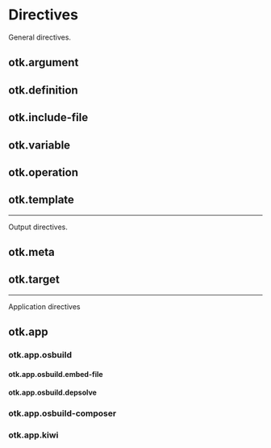 # Directives

General directives.

## otk.argument

## otk.definition

## otk.include-file

## otk.variable

## otk.operation

## otk.template

---

Output directives.

## otk.meta

## otk.target

---

Application directives

## otk.app

### otk.app.osbuild

#### otk.app.osbuild.embed-file

#### otk.app.osbuild.depsolve

### otk.app.osbuild-composer

### otk.app.kiwi
